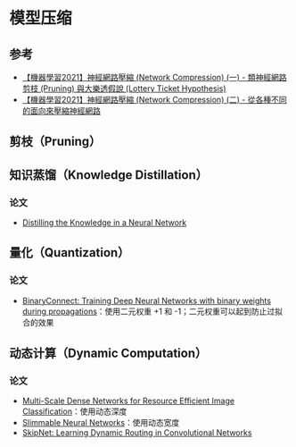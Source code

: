 # 模型压缩

## 参考

* [【機器學習2021】神經網路壓縮 (Network Compression) (一) - 類神經網路剪枝 (Pruning) 與大樂透假說 (Lottery Ticket Hypothesis)](https://www.youtube.com/watch?v=gmsMY5kc-zw&list=PLJV_el3uVTsMhtt7_Y6sgTHGHp1Vb2P2J&index=36)
* [【機器學習2021】神經網路壓縮 (Network Compression) (二) - 從各種不同的面向來壓縮神經網路](https://www.youtube.com/watch?v=gmsMY5kc-zw&list=PLJV_el3uVTsMhtt7_Y6sgTHGHp1Vb2P2J&index=37)

## 剪枝（Pruning）

## 知识蒸馏（Knowledge Distillation）

### 论文

* [Distilling the Knowledge in a Neural Network](https://arxiv.org/abs/1503.02531)

## 量化（Quantization）

### 论文

* [BinaryConnect: Training Deep Neural Networks with binary weights during propagations](https://arxiv.org/abs/1511.00363)：使用二元权重 +1 和 -1；二元权重可以起到防止过拟合的效果

## 动态计算（Dynamic Computation）
 
### 论文

* [Multi-Scale Dense Networks for Resource Efficient Image Classification](https://arxiv.org/abs/1703.09844)：使用动态深度
* [Slimmable Neural Networks](https://arxiv.org/abs/1812.08928)：使用动态宽度
* [SkipNet: Learning Dynamic Routing in Convolutional Networks](https://arxiv.org/abs/1711.09485)

